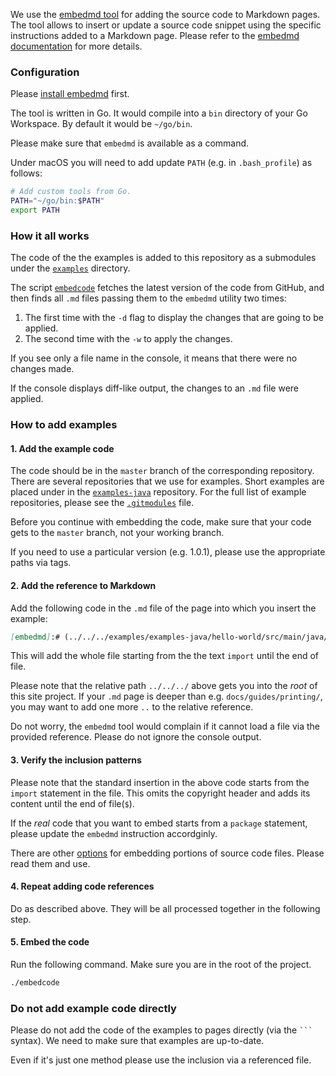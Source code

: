We use the [embedmd tool](https://github.com/campoy/embedmd) for adding
the source code to Markdown pages. The tool allows to insert or update a
source code snippet using the specific instructions added to a Markdown
page. Please refer to the [embedmd documentation](https://github.com/campoy/embedmd#embedmd)
for more details.

### Configuration

Please [install embedmd](https://github.com/campoy/embedmd#installation)
first.

The tool is written in Go. It would compile into a `bin` directory of
your Go Workspace. By default it would be `~/go/bin`.

Please make sure that `embedmd` is available as a command.

Under macOS you will need to add update `PATH` (e.g. in `.bash_profile`)
as follows:

```bash
# Add custom tools from Go.
PATH="~/go/bin:$PATH"
export PATH
```

### How it all works

The code of the the examples is added to this repository as a
submodules under the [`examples`](examples)
directory. 

The script [`embedcode`](embedcode) fetches the latest version of the code from
GitHub, and then finds all `.md` files passing them to the `embedmd`
utility two times:

  1. The first time with the `-d` flag to display the changes that are
     going to be applied.
  2. The second time with the `-w` to apply the changes.

If you see only a file name in the console, it means that there
were no changes made.

If the console displays diff-like output, the changes to an `.md` file
were applied.

### How to add examples

#### 1. Add the example code
 
The code should be in the `master` branch of the corresponding repository. 
There are several repositories that we use for examples. 
Short examples are placed under in the [`examples-java`](https://github.com/SpineEventEngine/examples-java) 
repository. For the full list of example repositories, please see
the [`.gitmodules`](.gitmodules) file.

Before you continue with embedding the code, make sure that your code gets to the `master` branch,
not your working branch.

If you need to use a particular version (e.g. 1.0.1), please use the
appropriate paths via tags.

#### 2. Add the reference to Markdown

Add the following code in the `.md` file of the page into which you
insert the example:

```markdown
[embedmd]:# (../../../examples/examples-java/hello-world/src/main/java/io/spine/helloworld/HelloWorldApp.java /import/ $)
```

This will add the whole file starting from the the text `import` until the end of file.

Please note that the relative path `../../../` above gets you into the _root_
of this site project. If your `.md` page is deeper than
e.g. `docs/guides/printing/`, you may want to add one more `..` to
the relative reference.

Do not worry, the `embedmd` tool would complain if it cannot load a file
via the provided reference. Please do not ignore the console output.

#### 3. Verify the inclusion patterns

Please note that the standard insertion in the above code starts from the
`import` statement in the file. This omits the copyright header and adds
its content until the end of file(`$`).

If the _real_ code that you want to embed starts from a `package`
statement, please update the `embedmd` instruction accordginly.

There are other [options](https://github.com/campoy/embedmd#usage)
for embedding portions of source code files. Please read them and use.

#### 4. Repeat adding code references

Do as described above. They will be all processed together in the
following step.

#### 5. Embed the code

Run the following command. Make sure you are in the root of the project.

```bash
./embedcode
```

### Do not add example code directly

Please do not add the code of the examples to pages directly (via the ` ``` ` syntax).
We need to make sure that examples are up-to-date.

Even if it's just one method please use the inclusion via a referenced
file.
